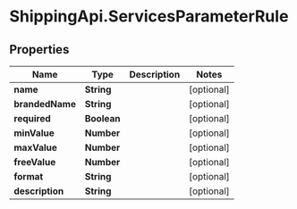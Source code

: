 # ShippingApi.ServicesParameterRule

## Properties

Name | Type | Description | Notes
------------ | ------------- | ------------- | -------------
**name** | **String** |  | [optional] 
**brandedName** | **String** |  | [optional] 
**required** | **Boolean** |  | [optional] 
**minValue** | **Number** |  | [optional] 
**maxValue** | **Number** |  | [optional] 
**freeValue** | **Number** |  | [optional] 
**format** | **String** |  | [optional] 
**description** | **String** |  | [optional] 


